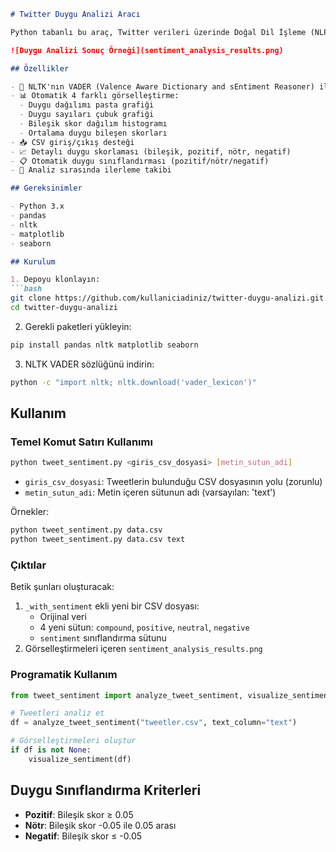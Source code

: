```markdown
# Twitter Duygu Analizi Aracı

Python tabanlı bu araç, Twitter verileri üzerinde Doğal Dil İşleme (NLP) kullanarak duygu analizi yapar ve görselleştirmeler oluşturur.

![Duygu Analizi Sonuç Örneği](sentiment_analysis_results.png)

## Özellikler

- 🧠 NLTK'nın VADER (Valence Aware Dictionary and sEntiment Reasoner) ile duygu analizi
- 📊 Otomatik 4 farklı görselleştirme:
  - Duygu dağılımı pasta grafiği
  - Duygu sayıları çubuk grafiği
  - Bileşik skor dağılım histogramı
  - Ortalama duygu bileşen skorları
- 📥 CSV giriş/çıkış desteği
- 📈 Detaylı duygu skorlaması (bileşik, pozitif, nötr, negatif)
- 📋 Otomatik duygu sınıflandırması (pozitif/nötr/negatif)
- 🚀 Analiz sırasında ilerleme takibi

## Gereksinimler

- Python 3.x
- pandas
- nltk
- matplotlib
- seaborn

## Kurulum

1. Depoyu klonlayın:
```bash
git clone https://github.com/kullaniciadiniz/twitter-duygu-analizi.git
cd twitter-duygu-analizi
```

2. Gerekli paketleri yükleyin:
```bash
pip install pandas nltk matplotlib seaborn
```

3. NLTK VADER sözlüğünü indirin:
```bash
python -c "import nltk; nltk.download('vader_lexicon')"
```

## Kullanım

### Temel Komut Satırı Kullanımı
```bash
python tweet_sentiment.py <giris_csv_dosyasi> [metin_sutun_adi]
```

- `giris_csv_dosyasi`: Tweetlerin bulunduğu CSV dosyasının yolu (zorunlu)
- `metin_sutun_adi`: Metin içeren sütunun adı (varsayılan: 'text')

Örnekler:
```bash
python tweet_sentiment.py data.csv
python tweet_sentiment.py data.csv text
```

### Çıktılar
Betik şunları oluşturacak:
1. `_with_sentiment` ekli yeni bir CSV dosyası:
   - Orijinal veri
   - 4 yeni sütun: `compound`, `positive`, `neutral`, `negative`
   - `sentiment` sınıflandırma sütunu
2. Görselleştirmeleri içeren `sentiment_analysis_results.png`

### Programatik Kullanım
```python
from tweet_sentiment import analyze_tweet_sentiment, visualize_sentiment

# Tweetleri analiz et
df = analyze_tweet_sentiment("tweetler.csv", text_column="text")

# Görselleştirmeleri oluştur
if df is not None:
    visualize_sentiment(df)
```

## Duygu Sınıflandırma Kriterleri
- **Pozitif**: Bileşik skor ≥ 0.05
- **Nötr**: Bileşik skor -0.05 ile 0.05 arası
- **Negatif**: Bileşik skor ≤ -0.05
